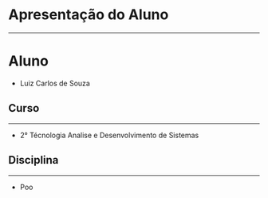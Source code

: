 # Apresentação do Aluno
**********************
# Aluno
   * Luiz Carlos de Souza
## Curso
**********************
   * 2° Técnologia Analise e Desenvolvimento de Sistemas   
## Disciplina
**********************
* Poo
